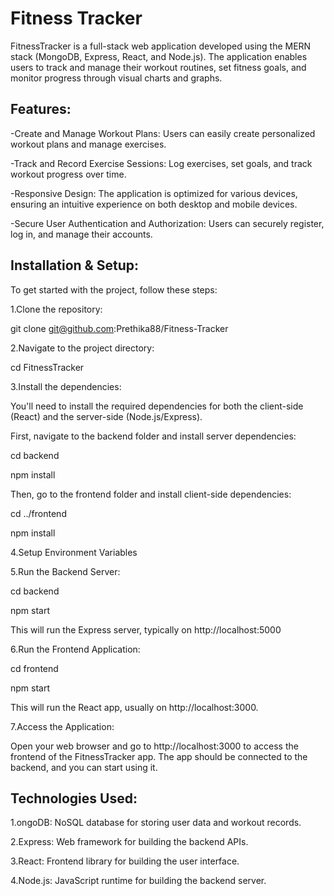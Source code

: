# Fitness Tracker

FitnessTracker is a full-stack web application developed using the MERN stack (MongoDB, Express, React, and Node.js). The application enables users to track and manage their workout routines, set fitness goals, and monitor progress through visual charts and graphs.

## Features:
-Create and Manage Workout Plans: Users can easily create personalized workout plans and manage exercises.

-Track and Record Exercise Sessions: Log exercises, set goals, and track workout progress over time.

-Responsive Design: The application is optimized for various devices, ensuring an intuitive experience on both desktop and mobile devices.

-Secure User Authentication and Authorization: Users can securely register, log in, and manage their accounts.

## Installation & Setup:

To get started with the project, follow these steps:

1.Clone the repository:

git clone git@github.com:Prethika88/Fitness-Tracker

2.Navigate to the project directory:

cd FitnessTracker

3.Install the dependencies:

You'll need to install the required dependencies for both the client-side (React) and the server-side (Node.js/Express).

First, navigate to the backend folder and install server dependencies:

cd backend

npm install

Then, go to the frontend folder and install client-side dependencies:

cd ../frontend

npm install

4.Setup Environment Variables

5.Run the Backend Server:

cd backend

npm start

This will run the Express server, typically on http://localhost:5000

6.Run the Frontend Application:

cd frontend

npm start

This will run the React app, usually on http://localhost:3000.

7.Access the Application:

Open your web browser and go to http://localhost:3000 to access the frontend of the FitnessTracker app. The app should be connected to the backend, and you can start using it.


## Technologies Used:

1.ongoDB: NoSQL database for storing user data and workout records.

2.Express: Web framework for building the backend APIs.

3.React: Frontend library for building the user interface.

4.Node.js: JavaScript runtime for building the backend server.

